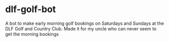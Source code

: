 # dlf-golf-bot
A bot to make early morning golf bookings on Saturdays and Sundays at the DLF Golf and Country Club. Made it for my uncle who can never seem to get the morning bookings
